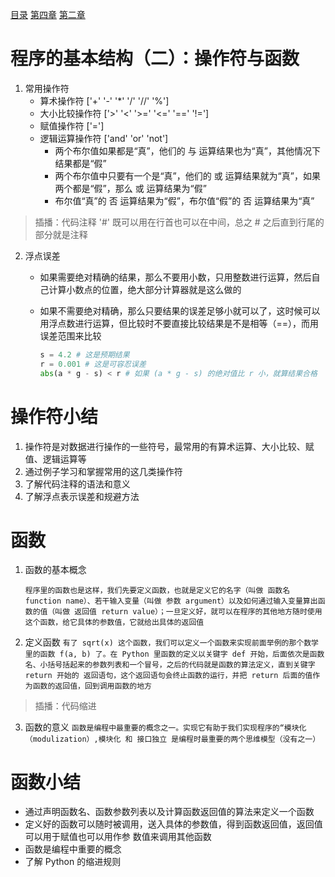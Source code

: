 [目录](README.md)   [第四章](python-1004.md)    [第二章](python-1002.md)

# 程序的基本结构（二）：操作符与函数
1. 常用操作符
   * 算术操作符      ['+' '-' '*' '/' '//' '%']
   * 大小比较操作符  ['>' '<' '>=' '<=' '==' '!=']
   * 赋值操作符      ['=']
   * 逻辑运算操作符   ['and' 'or' 'not']
        - 两个布尔值如果都是“真”，他们的 与 运算结果也为“真”，其他情况下结果都是“假”
        - 两个布尔值中只要有一个是“真”，他们的 或 运算结果就为“真”，如果两个都是“假”，那么 或   运算结果为“假”
        - 布尔值“真”的 否 运算结果为“假”，布尔值“假”的 否 运算结果为“真”
> 插播：代码注释   '#' 既可以用在行首也可以在中间，总之 # 之后直到行尾的部分就是注释

2. 浮点误差 
   * 如果需要绝对精确的结果，那么不要用小数，只用整数进行运算，然后自己计算小数点的位置，绝大部分计算器就是这么做的
   * 如果不需要绝对精确，那么只要结果的误差足够小就可以了，这时候可以用浮点数进行运算，但比较时不要直接比较结果是不是相等（==），而用误差范围来比较 

        ```python
        s = 4.2 # 这是预期结果
        r = 0.001 # 这是可容忍误差
        abs(a * g - s) < r # 如果 (a * g - s) 的绝对值比 r 小，就算结果合格
        ```

# 操作符小结
1. 操作符是对数据进行操作的一些符号，最常用的有算术运算、大小比较、赋值、逻辑运算等
2. 通过例子学习和掌握常用的这几类操作符
3. 了解代码注释的语法和意义
4. 了解浮点表示误差和规避方法

# 函数
1. 函数的基本概念 

    ```程序里的函数也是这样，我们先要定义函数，也就是定义它的名字（叫做 函数名 function name）、若干输入变量（叫做 参数 argument）以及如何通过输入变量算出函数的值（叫做 返回值 return value）；一旦定义好，就可以在程序的其他地方随时使用这个函数，给它具体的参数值，它就给出具体的返回值``` 

2. 定义函数
    ```有了 sqrt(x) 这个函数，我们可以定义一个函数来实现前面举例的那个数学里的函数 f(a, b) 了。在 Python 里函数的定义以关键字 def 开始，后面依次是函数名、小括号括起来的参数列表和一个冒号，之后的代码就是函数的算法定义，直到关键字 return 开始的 返回语句，这个返回语句会终止函数的运行，并把 return 后面的值作为函数的返回值，回到调用函数的地方```

> 插播：代码缩进

3. 函数的意义
    ```函数是编程中最重要的概念之一。实现它有助于我们实现程序的“模块化（modulization）,模块化 和 接口独立 是编程时最重要的两个思维模型（没有之一）```

# 函数小结
* 通过声明函数名、函数参数列表以及计算函数返回值的算法来定义一个函数
* 定义好的函数可以随时被调用，送入具体的参数值，得到函数返回值，返回值可以用于赋值也可以用作参   数值来调用其他函数
* 函数是编程中重要的概念
* 了解 Python 的缩进规则
